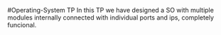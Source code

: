 #Operating-System TP
In this TP we have designed a SO with multiple modules internally connected with individual ports and ips, completely funcional. 
